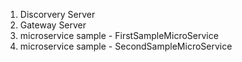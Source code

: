 1. Discorvery Server
2. Gateway Server
3. microservice sample - FirstSampleMicroService
4. microservice sample - SecondSampleMicroService